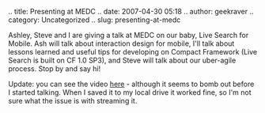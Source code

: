 .. title: Presenting at MEDC
.. date: 2007-04-30 05:18
.. author: geekraver
.. category: Uncategorized
.. slug: presenting-at-medc

Ashley, Steve and I are giving a talk at MEDC on our baby, Live Search
for Mobile. Ash will talk about interaction design for mobile, I'll talk
about lessons learned and useful tips for developing on Compact
Framework (Live Search is built on CF 1.0 SP3), and Steve will talk
about our uber-agile process. Stop by and say hi!

Update: you can see the video [here](http://blip.tv/file/220788) -
although it seems to bomb out before I started talking. When I saved it
to my local drive it worked fine, so I'm not sure what the issue is with
streaming it.